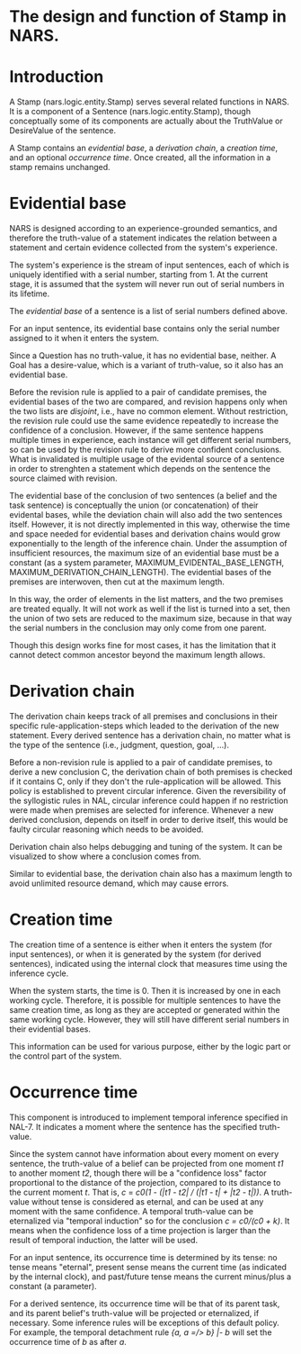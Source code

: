 # The design and function of Stamp in NARS.

# Introduction

A Stamp (nars.logic.entity.Stamp) serves several related functions in NARS. It is a component of a Sentence (nars.logic.entity.Stamp), though conceptually some of its components are actually about the TruthValue or DesireValue of the sentence.

A Stamp contains an *evidential base*, a *derivation chain*, a *creation time*, and an optional *occurrence time*. Once created, all the information in a stamp remains unchanged.

# Evidential base

NARS is designed according to an experience-grounded semantics, and therefore the truth-value of a statement indicates the relation between a statement and certain evidence collected from the system's experience.

The system's experience is the stream of input sentences, each of which is uniquely identified with a serial number, starting from 1. At the current stage, it is assumed that the system will never run out of serial numbers in its lifetime.

The *evidential base* of a sentence is a list of serial numbers defined above.

For an input sentence, its evidential base contains only the serial number assigned to it when it enters the system.

Since a Question has no truth-value, it has no evidential base, neither. A Goal has a desire-value, which is a variant of truth-value, so it also has an evidential base.

Before the revision rule is applied to a pair of candidate premises, the evidential bases of the two are compared, and revision happens only when the two lists are *disjoint*, i.e., have no common element. Without restriction, the revision rule could use the same evidence repeatedly to increase the confidence of a conclusion. However, if the same sentence happens multiple times in experience, each instance will get different serial numbers, so can be used by the revision rule to derive more confident conclusions. What is invalidated is multiple usage of the evidental source of a sentence in order to strenghten a statement which depends on the sentence the source claimed with revision.

The evidential base of the conclusion of two sentences (a belief and the task sentence) is conceptually the union (or concatenation) of their evidental bases, while the deviation chain will also add the two sentences itself. However, it is not directly implemented in this way, otherwise the time and space needed for evidential bases and derivation chains would grow exponentially to the length of the inference chain. Under the assumption of insufficient resources, the maximum size of an evidential base must be a constant (as a system parameter, MAXIMUM_EVIDENTAL_BASE_LENGTH, MAXIMUM_DERIVATION_CHAIN_LENGTH). The evidential bases of the premises are interwoven, then cut at the maximum length.

In this way, the order of elements in the list matters, and the two premises are treated equally. It will not work as well if the list is turned into a set, then the union of two sets are reduced to the maximum size, because in that way the serial numbers in the conclusion may only come from one parent.

Though this design works fine for most cases, it has the limitation that it cannot detect common ancestor beyond the maximum length allows.

# Derivation chain

The derivation chain keeps track of all premises and conclusions in their specific rule-application-steps which leaded to the derivation of the new statement. Every derived sentence has a derivation chain, no matter what is the type of the sentence (i.e., judgment, question, goal, ...).

Before a non-revision rule is applied to a pair of candidate premises, to derive a new conclusion C, the derivation chain of both premises is checked if it contains C, only if they don't the rule-application will be allowed. This policy is established to prevent circular inference. Given the reversibility of the syllogistic rules in NAL, circular inference could happen if no restriction were made when premises are selected for inference. Whenever a new derived conclusion, depends on itself in order to derive itself, this would be faulty circular reasoning which needs to be avoided.

Derivation chain also helps debugging and tuning of the system. It can be visualized to show where a conclusion comes from.

Similar to evidential base, the derivation chain also has a maximum length to avoid unlimited resource demand, which may cause errors.  

# Creation time

The creation time of a sentence is either when it enters the system (for input sentences), or when it is generated by the system (for derived sentences), indicated using the internal clock that measures time using the inference cycle.

When the system starts, the time is 0. Then it is increased by one in each working cycle. Therefore, it is possible for multiple sentences to have the same creation time, as long as they are accepted or generated within the same working cycle. However, they will still have different serial numbers in their evidential bases.

This information can be used for various purpose, either by the logic part or the control part of the system.

# Occurrence time

This component is introduced to implement temporal inference specified in NAL-7. It indicates a moment where the sentence has the specified truth-value.

Since the system cannot have information about every moment on every sentence, the truth-value of a belief can be projected from one moment *t1* to another moment *t2*, though there will be a "confidence loss" factor proportional to the distance of the projection, compared to its distance to the current moment *t*. That is, *c* = *c0(1 - (|t1 - t2| / (|t1 - t| + |t2 - t|))*. A truth-value without tense is considered as eternal, and can be used at any moment with the same confidence. A temporal truth-value can be eternalized via "temporal induction" so for the conclusion *c = c0/(c0 + k)*. It means when the confidence loss of a time projection is larger than the result of temporal induction, the latter will be used.

For an input sentence, its occurrence time is determined by its tense: no tense means "eternal", present sense means the current time (as indicated by the internal clock), and past/future tense means the current minus/plus a constant (a parameter).

For a derived sentence, its occurrence time will be that of its parent task, and its parent belief's truth-value will be projected or eternalized, if necessary.  Some inference rules will be exceptions of this default policy. For example, the temporal detachment rule *{a, a =/> b} |- b* will set the occurrence time of *b* as after *a*.